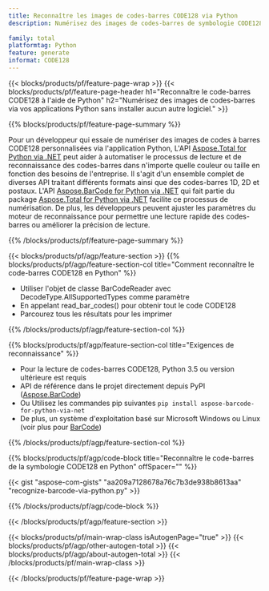 ```yaml
---
title: Reconnaître les images de codes-barres CODE128 via Python
description: Numérisez des images de codes-barres de symbologie CODE128 à l'aide d'applications Python sans utiliser d'autres logiciels. 
 
family: total
platformtag: Python
feature: generate
informat: CODE128
---
```

{{< blocks/products/pf/feature-page-wrap >}}
{{< blocks/products/pf/feature-page-header h1="Reconnaître le code-barres CODE128 à l'aide de Python" h2="Numérisez des images de codes-barres via vos applications Python sans installer aucun autre logiciel." >}}

{{% blocks/products/pf/feature-page-summary %}}

Pour un développeur qui essaie de numériser des images de codes à barres CODE128 personnalisées via l'application Python, L'API [Aspose.Total for Python via .NET](https://products.aspose.com/total/python-net/) peut aider à automatiser le processus de lecture et de reconnaissance des codes-barres dans n'importe quelle couleur ou taille en fonction des besoins de l'entreprise. Il s'agit d'un ensemble complet de diverses API traitant différents formats ainsi que des codes-barres 1D, 2D et postaux. L'API [Aspose.BarCode for Python via .NET](https://products.aspose.com/barcode/python-net/) qui fait partie du package [Aspose.Total for Python via .NET](https://products.aspose.com/total/python-net/) facilite ce processus de numérisation. De plus, les développeurs peuvent ajuster les paramètres du moteur de reconnaissance pour permettre une lecture rapide des codes-barres ou améliorer la précision de lecture.

{{% /blocks/products/pf/feature-page-summary %}}

{{< blocks/products/pf/agp/feature-section >}}
{{% blocks/products/pf/agp/feature-section-col title="Comment reconnaître le code-barres CODE128 en Python" %}}

- Utiliser l'objet de classe BarCodeReader avec DecodeType.AllSupportedTypes comme paramètre
- En appelant read_bar_codes() pour obtenir tout le code CODE128
- Parcourez tous les résultats pour les imprimer

{{% /blocks/products/pf/agp/feature-section-col %}}

{{% blocks/products/pf/agp/feature-section-col title="Exigences de reconnaissance" %}}

- Pour la lecture de codes-barres CODE128, Python 3.5 ou version ultérieure est requis
- API de référence dans le projet directement depuis PyPI ([Aspose.BarCode](https://pypi.org/project/aspose-barcode-for-python-via-net/)) 
- Ou Utilisez les commandes pip suivantes ```pip install aspose-barcode-for-python-via-net``` 
- De plus, un système d'exploitation basé sur Microsoft Windows ou Linux (voir plus pour [BarCode](https://docs.aspose.com/barcode/python-net/system-requirements/)) 

{{% /blocks/products/pf/agp/feature-section-col %}}

{{% blocks/products/pf/agp/code-block title="Reconnaître le code-barres de la symbologie CODE128 en Python" offSpacer="" %}}

{{< gist "aspose-com-gists" "aa209a7128678a76c7b3de938b8613aa" "recognize-barcode-via-python.py" >}}

{{% /blocks/products/pf/agp/code-block %}}

{{< /blocks/products/pf/agp/feature-section >}}

{{< blocks/products/pf/main-wrap-class isAutogenPage="true" >}}
{{< blocks/products/pf/agp/other-autogen-total >}}
{{< blocks/products/pf/agp/about-autogen-total >}}
{{< /blocks/products/pf/main-wrap-class >}}

{{< /blocks/products/pf/feature-page-wrap >}}
